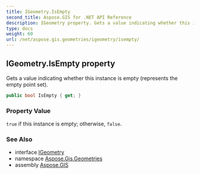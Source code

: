 ```yaml
---
title: IGeometry.IsEmpty
second_title: Aspose.GIS for .NET API Reference
description: IGeometry property. Gets a value indicating whether this instance is empty represents the empty point set.
type: docs
weight: 60
url: /net/aspose.gis.geometries/igeometry/isempty/
---
```

## IGeometry.IsEmpty property

Gets a value indicating whether this instance is empty (represents the empty point set).

```csharp
public bool IsEmpty { get; }
```

### Property Value

`true` if this instance is empty; otherwise, `false`.

### See Also

* interface [IGeometry](../)
* namespace [Aspose.Gis.Geometries](../../igeometry/)
* assembly [Aspose.GIS](../../../)


